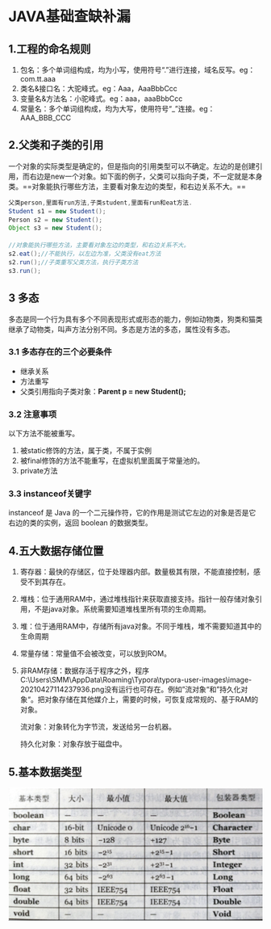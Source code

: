 # JAVA基础查缺补漏

## 1.工程的命名规则

1. 包名：多个单词组构成，均为小写，使用符号“.”进行连接，域名反写。eg：com.tt.aaa
2. 类名&接口名：大驼峰式。eg：Aaa，AaaBbbCcc
3. 变量名&方法名：小驼峰式。eg：aaa，aaaBbbCcc
4. 常量名：多个单词组构成，均为大写，使用符号“_”连接。eg：AAA_BBB_CCC



## 2.父类和子类的引用

一个对象的实际类型是确定的，但是指向的引用类型可以不确定。左边的是创建引用，而右边是new一个对象。如下面的例子，父类可以指向子类，不一定就是本身类。==对象能执行哪些方法，主要看对象左边的类型，和右边关系不大。==

```java
父类person,里面有run方法,子类student,里面有run和eat方法.
Student s1 = new Student();
Person s2 = new Student();
Object s3 = new Student();

//对象能执行哪些方法，主要看对象左边的类型，和右边关系不大。
s2.eat();//不能执行，以左边为准，父类没有eat方法
s2.run();//子类重写父类方法，执行子类方法
s3.run();
```

## 3 多态

多态是同一个行为具有多个不同表现形式或形态的能力，例如动物类，狗类和猫类继承了动物类，叫声方法分别不同。多态是方法的多态，属性没有多态。

### 3.1 多态存在的三个必要条件

- 继承关系
- 方法重写
- 父类引用指向子类对象：**Parent p = new Student();**

### 3.2 注意事项

以下方法不能被重写。

1. 被static修饰的方法，属于类，不属于实例
2. 被final修饰的方法不能重写，在虚拟机里面属于常量池的。
3. private方法

### 3.3 instanceof关键字

instanceof 是 Java 的一个二元操作符，它的作用是测试它左边的对象是否是它右边的类的实例，返回 boolean 的数据类型。

## 4.五大数据存储位置

1. 寄存器：最快的存储区，位于处理器内部。数量极其有限，不能直接控制，感受不到其存在。

2. 堆栈：位于通用RAM中，通过堆栈指针来获取直接支持。指针一般存储对象引用，不是java对象。系统需要知道堆栈里所有项的生命周期。

3. 堆：位于通用RAM中，存储所有java对象。不同于堆栈，堆不需要知道其中的生命周期

4. 常量存储：常量值不会被改变，可以放到ROM。

5. 非RAM存储：数据存活于程序之外，程序C:\Users\SMM\AppData\Roaming\Typora\typora-user-images\image-20210427114237936.png没有运行也可存在。例如”流对象“和”持久化对象“。把对象存储在其他媒介上，需要的时候，可恢复成常规的、基于RAM的对象。

   流对象：对象转化为字节流，发送给另一台机器。

   持久化对象：对象存放于磁盘中。

## 5.基本数据类型

![image-20210427170655013](https://raw.githubusercontent.com/Edmundming/typoraNotebook/master/img/image-20210427170655013.png)

